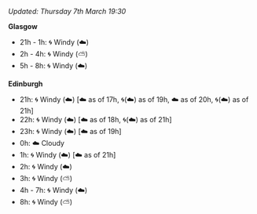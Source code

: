 *Updated: Thursday 7th March 19:30*

**Glasgow**

* 21h - 1h: :cyclone: Windy (:cloud:)
* 2h - 4h: :cyclone: Windy (:partly_sunny:)
* 5h - 8h: :cyclone: Windy (:cloud:)

**Edinburgh**

* 21h: :cyclone: Windy (:cloud:) [:cloud: as of 17h, :cyclone:(:cloud:) as of 19h, :cloud: as of 20h, :cyclone:(:cloud:) as of 21h]
* 22h: :cyclone: Windy (:cloud:) [:cloud: as of 18h, :cyclone:(:cloud:) as of 21h]
* 23h: :cyclone: Windy (:cloud:) [:cloud: as of 19h]
* 0h: :cloud: Cloudy
* 1h: :cyclone: Windy (:cloud:) [:cloud: as of 21h]
* 2h: :cyclone: Windy (:cloud:)
* 3h: :cyclone: Windy (:partly_sunny:)
* 4h - 7h: :cyclone: Windy (:cloud:)
* 8h: :cyclone: Windy (:partly_sunny:)
